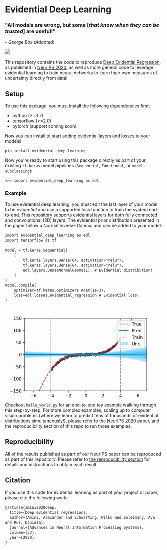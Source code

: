 # Evidential Deep Learning

### "All models are wrong, but some [*that know when they can be trusted*] are useful!"
*- George Box (Adapted)*

![](assets/banner.png)

This repository contains the code to reproduce [Deep Evidential Regression](http://www.mit.edu/~amini/pubs/pdf/deep-evidential-regression.pdf), as published in [NeurIPS 2020](https://neurips.cc/), as well as more general code to leverage evidential learning to train neural networks to learn their own measures of uncertainty directly from data!

## Setup
To use this package, you must install the following dependencies first: 
- python (>=3.7)
- tensorflow (>=2.0)
- pytorch (support coming soon)

Now you can install to start adding evidential layers and losses to your models!
```
pip install evidential-deep-learning
```
Now you're ready to start using this package directly as part of your existing `tf.keras` model pipelines (`Sequential`, `Functional`, or `model-subclassing`):
```
>>> import evidential_deep_learning as edl
```

### Example
To use evidential deep learning, you must edit the last layer of your model to be *evidential* and use a supported loss function to train the system end-to-end. This repository supports evidential layers for both fully connected and convolutional (2D) layers. The evidential prior distribution presented in the paper follow a Normal Inverse-Gamma and can be added to your model: 

```
import evidential_deep_learning as edl
import tensorflow as tf

model = tf.keras.Sequential(
    [
        tf.keras.layers.Dense(64, activation="relu"),
        tf.keras.layers.Dense(64, activation="relu"),
        edl.layers.DenseNormalGamma(1), # Evidential distribution!
    ]
)
model.compile(
    optimizer=tf.keras.optimizers.Adam(1e-3), 
    loss=edl.losses.evidential_regression # Evidential loss!
)
```
![](assets/animation.gif)
Checkout `hello_world.py` for an end-to-end toy example walking through this step-by-step. For more complex examples, scaling up to computer vision problems (where we learn to predict tens of thousands of evidential distributions simultaneously!), please refer to the NeurIPS 2020 paper, and the reproducibility section of this repo to run those examples. 

## Reproducibility
All of the results published as part of our NeurIPS paper can be reproduced as part of this repository. Please refer to [the reproducibility section](./neurips2020) for details and instructions to obtain each result. 

## Citation
If you use this code for evidential learning as part of your project or paper, please cite the following work:  

    @article{amini2020deep,
      title={Deep evidential regression},
      author={Amini, Alexander and Schwarting, Wilko and Soleimany, Ava and Rus, Daniela},
      journal={Advances in Neural Information Processing Systems},
      volume={33},
      year={2020}
    }
